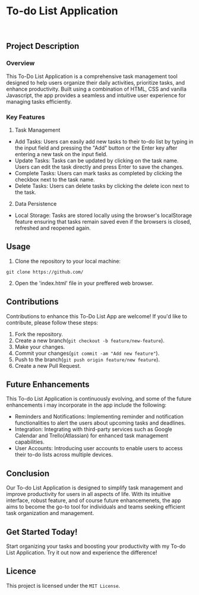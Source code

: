 # To-do List Application <br>
</br>


## Project Description 

### Overview
This To-Do List Application is a comprehensive task management tool designed to help users organize their daily activities, prioritize tasks, and enhance productivity. Built using a combination of HTML, CSS and vanilla Javascript, the app provides a seamless and intuitive user experience for managing tasks efficiently.


### Key Features 
1. Task Management 
- Add Tasks: Users can easily add new tasks to their to-do list by  typing in the input field and pressing the "Add" button or the Enter key after entering a new task on the input field.
- Update Tasks: Tasks can be updated by clicking on the task name. Users can edit the task directly and press Enter to save the changes.
- Complete Tasks: Users can mark tasks as completed by clicking the checkbox next to the task name.
- Delete Tasks: Users can delete tasks by clicking the delete icon next to the task.
 
2. Data Persistence 
- Local Storage: Tasks are stored locally using the browser's localStorage feature ensuring that tasks remain saved even if the browsers is closed, refreshed and reopened again.
 
## Usage
1. Clone the repository to your local machine:
~~~
git clone https://github.com/

~~~
2. Open the 'index.html' file in your preffered web browser.



## Contributions 

Contributions to enhance this To-Do List App are welcome! If you'd like to contribute, please follow these steps:

1. Fork the repository.
2. Create a new branch(`git checkout -b feature/new-feature`).
3. Make your changes.
4. Commit your changes(`git commit -am "Add new feature"`).
5. Push to the branch(`git push origin feature/new feature`).
6. Create a new Pull Request.

## Future Enhancements 
This To-do List Application is continuously evolving, and some of the future enhancements i may incorporate in the app include the following:
- Reminders and Notifications: Implementing reminder and notification functionalities to alert the users about upcoming tasks and deadlines.
- Integration: Integrating with third-party services such as Google Calendar and Trello(Atlassian) for enhanced task management capabilities.
- User Accounts: Introducing user accounts to enable users to access their to-do lists across multiple devices.

## Conclusion
Our To-do List Application is designed to simplify task management and improve productivity for users in all aspects of life. With its intuitive interface, robust feature, and of course future enhancemenets, the app aims to become the go-to tool for individuals and teams seeking efficient task organization and management.

## Get Started Today!
Start organizing your tasks and boosting your productivity with my To-do List Application. Try it out now and experience the difference!

## Licence
This project is licensed under the `MIT License`.




